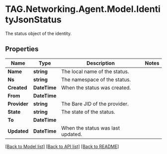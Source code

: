# TAG.Networking.Agent.Model.IdentityJsonStatus
The status object of the identity.

## Properties

Name | Type | Description | Notes
------------ | ------------- | ------------- | -------------
**Name** | **string** | The local name of the status. | 
**Ns** | **string** | The namespace of the status. | 
**Created** | **DateTime** | When the status was created. | 
**From** | **DateTime** |  | 
**Provider** | **string** | The Bare JID of the provider. | 
**State** | **string** | The state of the status. | 
**To** | **DateTime** |  | 
**Updated** | **DateTime** | When the status was last updated. | 

[[Back to Model list]](../README.md#documentation-for-models) [[Back to API list]](../README.md#documentation-for-api-endpoints) [[Back to README]](../README.md)

